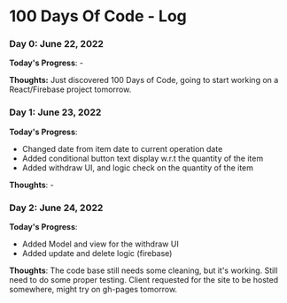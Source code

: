 # 100 Days Of Code - Log

### Day 0: June 22, 2022

**Today's Progress**: -

**Thoughts:** Just discovered 100 Days of Code, going to start working on a React/Firebase project tomorrow. 

### Day 1: June 23, 2022
**Today's Progress**: 
- Changed date from item date to current operation date
- Added conditional button text display w.r.t the quantity of the item
- Added withdraw UI, and logic check on the quantity of the item

**Thoughts**: -

### Day 2: June 24, 2022
**Today's Progress**: 
- Added Model and view for the withdraw UI
- Added update and delete logic (firebase) 

**Thoughts**: The code base still needs some cleaning, but it's working. Still need to do some proper testing. Client requested for the site to be hosted somewhere, might try on gh-pages tomorrow. 
